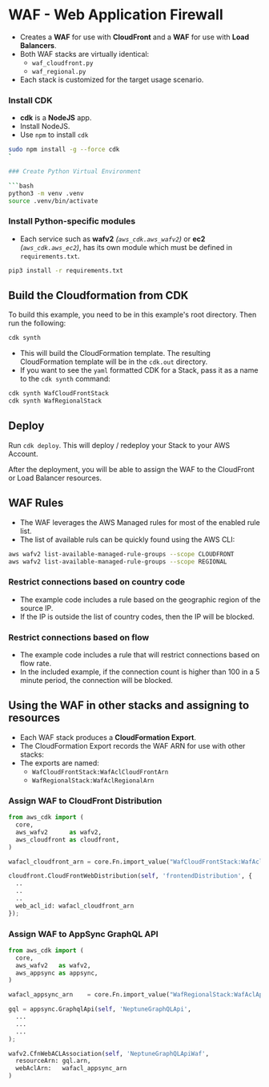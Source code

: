 WAF - Web Application Firewall
==========================

* Creates a **WAF** for use with **CloudFront** and a **WAF** for use with **Load Balancers**.
* Both WAF stacks are virtually identical:
  * `waf_cloudfront.py`
  * `waf_regional.py`
* Each stack is customized for the target usage scenario.



### Install CDK

* **cdk** is a **NodeJS** app.
* Install NodeJS.
* Use `npm` to install `cdk`

```bash
sudo npm install -g --force cdk
`

### Create Python Virtual Environment

```bash
python3 -m venv .venv
source .venv/bin/activate
```


### Install Python-specific modules

* Each service such as **wafv2** _(`aws_cdk.aws_wafv2`)_ or **ec2** _(`aws_cdk.aws_ec2`)_, has its own module which must be defined in `requirements.txt`.

```bash
pip3 install -r requirements.txt
```


## Build the Cloudformation from CDK

To build this example, you need to be in this example's root directory. Then run the following:

```bash
cdk synth
```

* This will build the CloudFormation template. The resulting CloudFormation template will be in the `cdk.out` directory.
* If you want to see the `yaml` formatted CDK for a Stack, pass it as a name to the `cdk synth` command:

```bash
cdk synth WafCloudFrontStack
cdk synth WafRegionalStack
```

## Deploy

Run `cdk deploy`. This will deploy / redeploy your Stack to your AWS Account.

After the deployment, you will be able to assign the WAF to the CloudFront or Load Balancer resources.




## WAF Rules

* The WAF leverages the AWS Managed rules for most of the enabled rule list.
* The list of available ruls can be quickly found using the AWS CLI:

```bash
aws wafv2 list-available-managed-rule-groups --scope CLOUDFRONT
aws wafv2 list-available-managed-rule-groups --scope REGIONAL
```

### Restrict connections based on country code

* The example code includes a rule based on the geographic region of the source IP.
* If the IP is outside the list of country codes, then the IP will be blocked.


### Restrict connections based on flow

* The example code includes a rule that will restrict connections based on flow rate.
* In the included example, if the connection count is higher than 100 in a 5 minute period, the connection will be blocked.


## Using the WAF in other stacks and assigning to resources

* Each WAF stack produces a **CloudFormation Export**.
* The CloudFormation Export records the WAF ARN for use with other stacks:
* The exports are named:
  * `WafCloudFrontStack:WafAclCloudFrontArn`
  * `WafRegionalStack:WafAclRegionalArn`


### Assign WAF to CloudFront Distribution

```python
from aws_cdk import (
  core,
  aws_wafv2      as wafv2,
  aws_cloudfront as cloudfront,
)

wafacl_cloudfront_arn = core.Fn.import_value("WafCloudFrontStack:WafAclCloudFrontArn");

cloudfront.CloudFrontWebDistribution(self, 'frontendDistribution', {
  ..
  ..
  ..
  web_acl_id: wafacl_cloudfront_arn
});
```


### Assign WAF to AppSync GraphQL API

```python
from aws_cdk import (
  core,
  aws_wafv2   as wafv2,
  aws_appsync as appsync,
)

wafacl_appsync_arn    = core.Fn.import_value("WafRegionalStack:WafAclAppSyncArn");

gql = appsync.GraphqlApi(self, 'NeptuneGraphQLApi',
  ...
  ...
  ...
);

wafv2.CfnWebACLAssociation(self, 'NeptuneGraphQLApiWaf',
  resourceArn: gql.arn,
  webAclArn:   wafacl_appsync_arn
)
```







